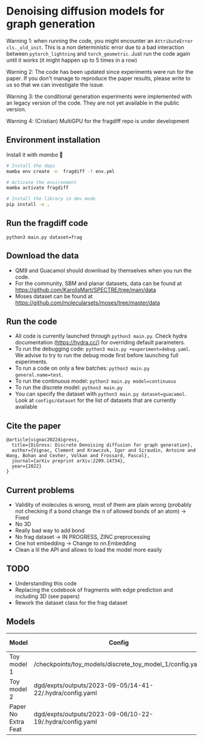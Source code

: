 # Denoising diffusion models for graph generation

Warning 1: when running the code, you might encounter an `AttributeError cls._old_init`. This is a non deterministic
error due to a bad interaction between `pytorch_lightning` and `torch_geometric`. Just run the code again until it works
(it might happen up to 5 times in a row)

Warning 2: The code has been updated since experiments were run for the paper. If you don't manage to reproduce the 
paper results, please write to us so that we can investigate the issue.

Warning 3: the conditional generation experiments were implemented with an legacy version of the code. They are not yet available in the public version.

Warning 4: (Cristian) MultiGPU for the fragdiff repo is under development

## Environment installation

Install it with _mamba_ 🐍

```bash
# Install the deps
mamba env create -n  fragdiff -f env.yml

# Activate the environment
mamba activate fragdiff

# Install the library in dev mode
pip install -e .
```

## Run the fragdiff code 

`python3 main.py dataset=frag`

## Download the data

  - QM9 and Guacamol should download by themselves when you run the code.
  - For the community, SBM and planar datasets, data can be found at https://github.com/KarolisMart/SPECTRE/tree/main/data
  - Moses dataset can be found at https://github.com/molecularsets/moses/tree/master/data
  

## Run the code
  
  - All code is currently launched through `python3 main.py`. Check hydra documentation (https://hydra.cc/) for overriding default parameters.
  - To run the debugging code: `python3 main.py +experiment=debug.yaml`. We advise to try to run the debug mode first
    before launching full experiments.
  - To run a code on only a few batches: `python3 main.py general.name=test`.
  - To run the continuous model: `python3 main.py model=continuous`
  - To run the discrete model: `python3 main.py`
  - You can specify the dataset with `python3 main.py dataset=guacamol`. Look at `configs/dataset` for the list
of datasets that are currently available
    
    
## Cite the paper

```
@article{vignac2022digress,
  title={DiGress: Discrete Denoising diffusion for graph generation},
  author={Vignac, Clement and Krawczuk, Igor and Siraudin, Antoine and Wang, Bohan and Cevher, Volkan and Frossard, Pascal},
  journal={arXiv preprint arXiv:2209.14734},
  year={2022}
}
```


## Current problems 
- Validity of molecules is wrong, most of them are plain wrong (probably not checking if a bond change the n of allowed bonds of an atom) -> Fixed
- No 3D
- Really bad way to add bond 
- No frag dataset -> IN PROGRESS, ZINC preprocessing 
- One hot embedding -> Change to nn.Embedding
- Clean a lil the API and allows to load the model more easily

## TODO
- Understanding this code
- Replacing the codebook of fragments with edge prediction and including 3D (see papers)
- Rework the dataset class for the frag dataset

## Models

| Model  | Config  | Checkpoint  | Regr Conditional  | Wandb | Dataset |
|---|---|---|---|---| --- |
| Toy model 1 | /checkpoints/toy_models/discrete_toy_model_1/config.yaml | /checkpoints/toy_models/discrete_toy_model_1/discrete_epoch=1234.ckpt | No   | [Link](https://wandb.ai/fntwin/SAFE_SPACE/runs/4wanrsvm?workspace=user-fntwin) | Small |
| Toy model 2 |  dgd/expts/outputs/2023-09-05/14-41-22/.hydra/config.yaml   | /dgd/expts/outputs/2023-09-05/14-41-22/checkpoints/run_1000dsteps_128batch/epoch=759.ckpt  | No |[Link](https://wandb.ai/fntwin/SAFE_SPACE/runs/ulpux8qn?workspace=user-fntwin) | Small |
| Paper No Extra Feat |dgd/expts/outputs/2023-09-06/10-22-19/.hydra/config.yaml   | dgd/expts/outputs/2023-09-06/10-22-19/checkpoints/Paper_hypers_correct_validity/epoch=209.ckpt  | No  | [Link](https://wandb.ai/fntwin/SAFE_SPACE/runs/gfiugjo3?workspace=user-fntwin)| Small |
